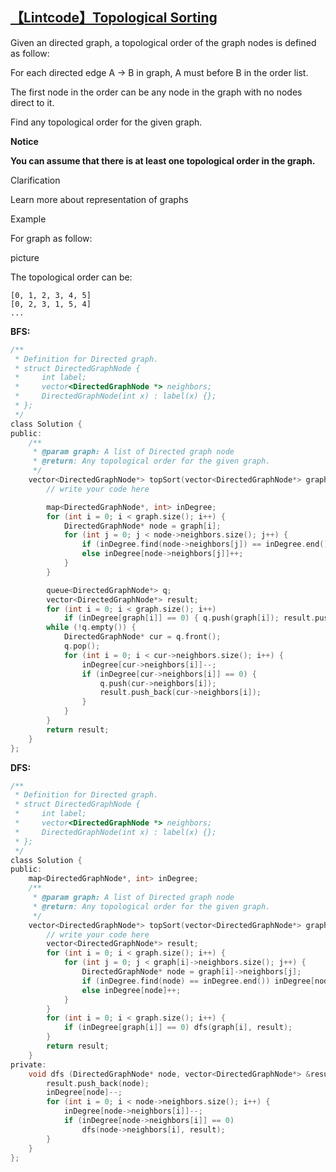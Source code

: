## [【Lintcode】Topological Sorting](http://www.lintcode.com/en/problem/topological-sorting/)

Given an directed graph, a topological order of the graph nodes is defined as follow:

For each directed edge A -> B in graph, A must before B in the order list.

The first node in the order can be any node in the graph with no nodes direct to it.

Find any topological order for the given graph.

**Notice**

**You can assume that there is at least one topological order in the graph.**

Clarification

Learn more about representation of graphs

Example

For graph as follow:

picture

The topological order can be:

```
[0, 1, 2, 3, 4, 5]
[0, 2, 3, 1, 5, 4]
...
```

**BFS:**

```c
/**
 * Definition for Directed graph.
 * struct DirectedGraphNode {
 *     int label;
 *     vector<DirectedGraphNode *> neighbors;
 *     DirectedGraphNode(int x) : label(x) {};
 * };
 */
class Solution {
public:
    /**
     * @param graph: A list of Directed graph node
     * @return: Any topological order for the given graph.
     */
    vector<DirectedGraphNode*> topSort(vector<DirectedGraphNode*> graph) {
        // write your code here

        map<DirectedGraphNode*, int> inDegree;
        for (int i = 0; i < graph.size(); i++) {
            DirectedGraphNode* node = graph[i];
            for (int j = 0; j < node->neighbors.size(); j++) {
                if (inDegree.find(node->neighbors[j]) == inDegree.end()) inDegree[node->neighbors[j]] = 1;
                else inDegree[node->neighbors[j]]++;
            }
        }

        queue<DirectedGraphNode*> q;
        vector<DirectedGraphNode*> result;
        for (int i = 0; i < graph.size(); i++)
            if (inDegree[graph[i]] == 0) { q.push(graph[i]); result.push_back(graph[i]); }
        while (!q.empty()) {
            DirectedGraphNode* cur = q.front();
            q.pop();
            for (int i = 0; i < cur->neighbors.size(); i++) {
                inDegree[cur->neighbors[i]]--;
                if (inDegree[cur->neighbors[i]] == 0) {
                    q.push(cur->neighbors[i]);
                    result.push_back(cur->neighbors[i]);
                }
            }
        }
        return result;
    }
};
```

**DFS:**

```c
/**
 * Definition for Directed graph.
 * struct DirectedGraphNode {
 *     int label;
 *     vector<DirectedGraphNode *> neighbors;
 *     DirectedGraphNode(int x) : label(x) {};
 * };
 */
class Solution {
public:
    map<DirectedGraphNode*, int> inDegree;
    /**
     * @param graph: A list of Directed graph node
     * @return: Any topological order for the given graph.
     */
    vector<DirectedGraphNode*> topSort(vector<DirectedGraphNode*> graph) {
        // write your code here
        vector<DirectedGraphNode*> result;
        for (int i = 0; i < graph.size(); i++) {
            for (int j = 0; j < graph[i]->neighbors.size(); j++) {
                DirectedGraphNode* node = graph[i]->neighbors[j];
                if (inDegree.find(node) == inDegree.end()) inDegree[node] = 1;
                else inDegree[node]++;
            }
        }
        for (int i = 0; i < graph.size(); i++) {
            if (inDegree[graph[i]] == 0) dfs(graph[i], result);
        }
        return result;
    }
private:
    void dfs (DirectedGraphNode* node, vector<DirectedGraphNode*> &result) {
        result.push_back(node);
        inDegree[node]--;
        for (int i = 0; i < node->neighbors.size(); i++) {
            inDegree[node->neighbors[i]]--;
            if (inDegree[node->neighbors[i]] == 0)
                dfs(node->neighbors[i], result);
        }
    }
};
```